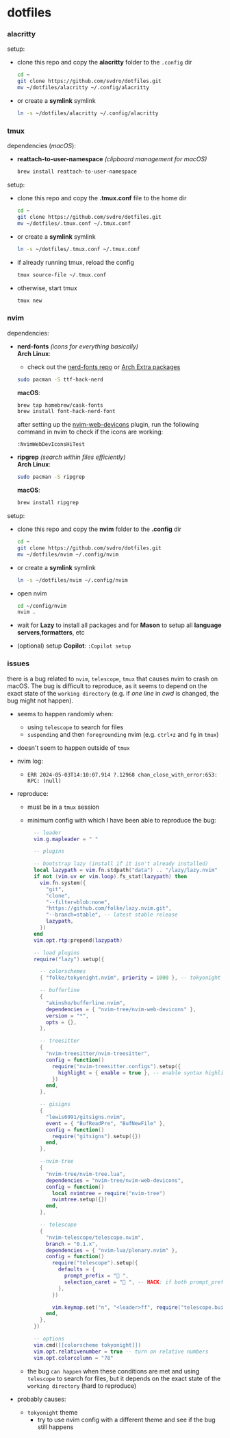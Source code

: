 # dotfiles

### alacritty

setup:

- clone this repo and copy the **alacritty** folder to the `.config` dir

  ```bash
  cd ~
  git clone https://github.com/svdro/dotfiles.git
  mv ~/dotfiles/alacritty ~/.config/alacritty
  ```

- or create a **symlink** symlink

  ```bash
  ln -s ~/dotfiles/alacritty ~/.config/alacritty
  ```

### tmux

dependencies (_macOS_):

- **reattach-to-user-namespace** _(clipboard management for macOS)_ <br>
  ```bash
  brew install reattach-to-user-namespace
  ```

setup:

- clone this repo and copy the **.tmux.conf** file to the home dir
  ```bash
  cd ~
  git clone https://github.com/svdro/dotfiles.git
  mv ~/dotfiles/.tmux.conf ~/.tmux.conf
  ```
- or create a **symlink** symlink

  ```bash
  ln -s ~/dotfiles/.tmux.conf ~/.tmux.conf
  ```

- if already running tmux, reload the config

  ```bash
  tmux source-file ~/.tmux.conf
  ```

- otherwise, start tmux
  ```bash
  tmux new
  ```

### nvim

dependencies:

- **nerd-fonts** _(icons for everything basically)_ <br>
  **Arch Linux**:

  - check out the [nerd-fonts repo](https://archlinux.org/groups/any/nerd-fonts/) or [Arch Extra packages](https://archlinux.org/groups/any/nerd-fonts/)

  ```bash
  sudo pacman -S ttf-hack-nerd
  ```

  **macOS**:

  ```bash
  brew tap homebrew/cask-fonts
  brew install font-hack-nerd-font
  ```

  after setting up the [nvim-web-devicons](https://github.com/nvim-tree/nvim-web-devicons)
  plugin, run the following command in nvim to check if the icons are working:

  ```vim
  :NvimWebDevIconsHiTest
  ```

- **ripgrep** _(search within files efficiently)_ <br>
  **Arch Linux**:

  ```bash
  sudo pacman -S ripgrep
  ```

  **macOS**:

  ```bash
  brew install ripgrep
  ```

setup:

- clone this repo and copy the **nvim** folder to the **.config** dir

  ```bash
  cd ~
  git clone https://github.com/svdro/dotfiles.git
  mv ~/dotfiles/nvim ~/.config/nvim
  ```

- or create a **symlink** symlink

  ```bash
  ln -s ~/dotfiles/nvim ~/.config/nvim
  ```

- open nvim

  ```bash
  cd ~/config/nvim
  nvim .
  ```

- wait for **Lazy** to install all packages and for **Mason** to setup all **language servers**,**formatters**, etc
- (optional) setup **Copilot**: `:Copilot setup`

### issues

there is a bug related to `nvim`, `telescope`, `tmux` that causes nvim to crash
on macOS. The bug is difficult to reproduce, as it seems to depend on the exact
state of the `working directory` (e.g. if _one line_ in _cwd_ is changed, the
bug might not happen).

- seems to happen randomly when:

  - using `telescope` to search for files
  - `suspending` and then `foregrounding` nvim (e.g. `ctrl+z` and `fg` in `tmux`)

- doesn't seem to happen outside of `tmux`

- nvim log:

  - `ERR 2024-05-03T14:10:07.914 ?.12968 chan_close_with_error:653: RPC: (null)`

- reproduce:

  - must be in a `tmux` session
  - minimum config with which I have been able to reproduce the bug:

    ```lua
      -- leader
      vim.g.mapleader = " "

      -- plugins

      -- bootstrap lazy (install if it isn't already installed)
      local lazypath = vim.fn.stdpath("data") .. "/lazy/lazy.nvim"
      if not (vim.uv or vim.loop).fs_stat(lazypath) then
        vim.fn.system({
          "git",
          "clone",
          "--filter=blob:none",
          "https://github.com/folke/lazy.nvim.git",
          "--branch=stable", -- latest stable release
          lazypath,
        })
      end
      vim.opt.rtp:prepend(lazypath)

      -- load plugins
      require("lazy").setup({

        -- colorschemes
        { "folke/tokyonight.nvim", priority = 1000 }, -- tokyonight colorscheme

        -- bufferline
        {
          "akinsho/bufferline.nvim",
          dependencies = { "nvim-tree/nvim-web-devicons" },
          version = "*",
          opts = {},
        },

        -- treesitter
        {
          "nvim-treesitter/nvim-treesitter",
          config = function()
            require("nvim-treesitter.configs").setup({
              highlight = { enable = true }, -- enable syntax highlighting
            })
          end,
        },

        -- gisigns
        {
          "lewis6991/gitsigns.nvim",
          event = { "BufReadPre", "BufNewFile" },
          config = function()
            require("gitsigns").setup({})
          end,
        },

        --nvim-tree
        {
          "nvim-tree/nvim-tree.lua",
          dependencies = "nvim-tree/nvim-web-devicons",
          config = function()
            local nvimtree = require("nvim-tree")
            nvimtree.setup({})
          end,
        },

        -- telescope
        {
          "nvim-telescope/telescope.nvim",
          branch = "0.1.x",
          dependencies = { "nvim-lua/plenary.nvim" },
          config = function()
            require("telescope").setup({
              defaults = {
                prompt_prefix = " ",
                selection_caret = " ", -- HACK: if both prompt_prefix and selection_caret are set, telescope can crash (for whatever reason)
              },
            })

            vim.keymap.set("n", "<leader>ff", require("telescope.builtin").find_files)
          end,
        },
      })

      -- options
      vim.cmd([[colorscheme tokyonight]])
      vim.opt.relativenumber = true -- turn on relative numbers
      vim.opt.colorcolumn = "78"

    ```

  - the bug `can happen` when these conditions are met and using `telescope`
    to search for files, but it depends on the exact state of the `working directory`
    (hard to reproduce)

- probably causes:

  - `tokyonight` theme
    - try to use nvim config with a different theme and see if the bug still happens
